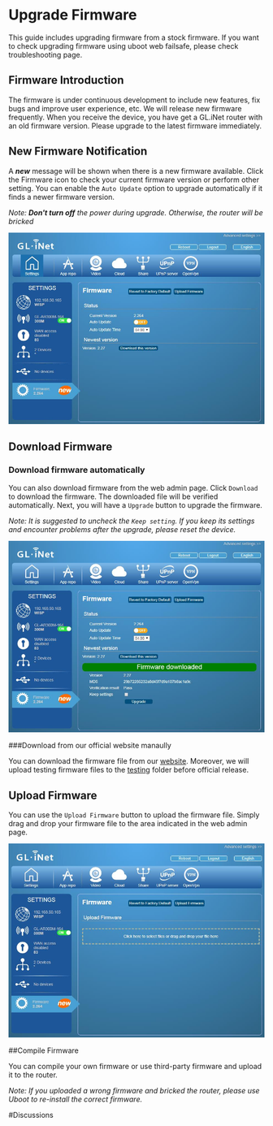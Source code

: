 # Upgrade Firmware

This guide includes upgrading firmware from a stock firmware. If you want to check upgrading firmware using uboot web failsafe, please check troubleshooting page.



## Firmware Introduction
The firmware is under continuous development to include new features, fix bugs and improve user experience, etc. We will release new firmware frequently. When you receive the device, you have get a GL.iNet router with an old firmware version. Please upgrade to the latest firmware immediately.

## New Firmware Notification
A ***new*** message will be shown when there is a new firmware available. Click the Firmware icon to check your current firmware version or perform other setting. You can enable the `Auto Update` option to upgrade automatically if it finds a newer firmware version. 

*Note: **Don't turn off** the power during upgrade. Otherwise, the router will be bricked*

![firmware](src/firmware/firmware.jpg)



## Download Firmware

### Download firmware automatically

You can also download firmware from the web admin page. Click `Download` to download the firmware. The downloaded file will be verified automatically. Next, you will have a `Upgrade` button to upgrade the firmware.

*Note: It is suggested to uncheck the `Keep setting`. If you keep its settings and encounter problems after the upgrade, please reset the device.*

![firmware](src/firmware/firmware1.jpg)

###Download from our official website manaully

You can download the firmware file from our [website](http://www.gl-inet.com/firmware/). Moreover, we will upload testing firmware files to the [testing](http://www.gl-inet.com/firmware/testing/) folder before official release.


## Upload Firmware

You can use the `Upload Firmware` button to upload the firmware file. Simply drag and drop your firmware file to the area indicated in the web admin page.

![firmware](src/firmware/firmware2.jpg)



##Compile Firmware

You can compile your own firmware or use third-party firmware and upload it to the router. 

*Note: If you uploaded a wrong firmware and bricked the router, please use Uboot to re-install the correct firmware.*



#Discussions